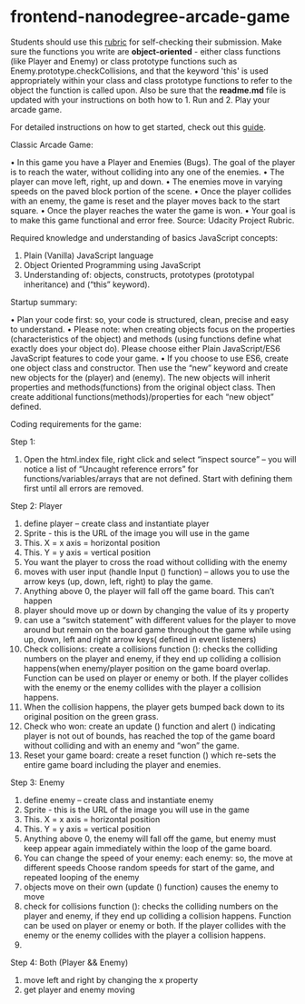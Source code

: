 frontend-nanodegree-arcade-game
===============================

Students should use this [rubric](https://review.udacity.com/#!/projects/2696458597/rubric) for self-checking their submission. Make sure the functions you write are **object-oriented** - either class functions (like Player and Enemy) or class prototype functions such as Enemy.prototype.checkCollisions, and that the keyword 'this' is used appropriately within your class and class prototype functions to refer to the object the function is called upon. Also be sure that the **readme.md** file is updated with your instructions on both how to 1. Run and 2. Play your arcade game.

For detailed instructions on how to get started, check out this [guide](https://docs.google.com/document/d/1v01aScPjSWCCWQLIpFqvg3-vXLH2e8_SZQKC8jNO0Dc/pub?embedded=true).


Classic Arcade Game: 

•	In this game you have a Player and Enemies (Bugs). The goal of the player is to reach the water, without colliding into any one of the enemies. 
•	The player can move left, right, up and down. 
•	The enemies move in varying speeds on the paved block portion of the scene. 
•	Once the player collides with an enemy, the game is reset and the player moves back to the start square.
•	Once the player reaches the water the game is won. 
•	Your goal is to make this game functional and error free.
Source: Udacity Project Rubric.

Required knowledge and understanding of basics JavaScript concepts:
1.	Plain (Vanilla) JavaScript language
2.	Object Oriented Programming using JavaScript
3.	Understanding of: objects, constructs, prototypes (prototypal inheritance) and (“this” keyword).

Startup summary:

•	Plan your code first: so, your code is structured, clean, precise and easy to understand.
•	Please note: when creating objects focus on the properties (characteristics of the object) and methods (using functions define what exactly does your object do). Please choose either Plain JavaScript/ES6 JavaScript features to code your game.
•	If you choose to use ES6, create one object class and constructor. Then use the “new” keyword and create new objects for the (player) and (enemy). The new objects will inherit properties and methods(functions) from the original object class. Then create additional functions(methods)/properties for each “new object” defined.



Coding requirements for the game:

Step 1: 

1. Open the html.index file, right click and select “inspect source” – you will notice a list of  “Uncaught reference errors” for functions/variables/arrays that are not defined. Start with defining them first until all errors are removed.

Step 2: Player 

1.	define player – create class and instantiate player
2.	Sprite - this is the URL of the image you will use in the game
3.	This. X = x axis = horizontal position
4.	This. Y = y axis = vertical position
5.	You want the player to cross the road without colliding with the enemy
6.	moves with user input (handle Input () function) – allows you to use the arrow keys (up, down, left, right) to play the game. 
7.	Anything above 0, the player will fall off the game board. This can’t happen
8.	player should move up or down by changing the value of its y property
9.	can use a “switch statement” with different values for the player to move around but remain on the board game throughout the game while using up, down, left and right arrow keys( defined in event listeners)
10.	Check collisions: create a collisions function ():  checks the colliding numbers on the player and enemy, if they end up colliding a collision happens(when enemy/player position on the game board overlap. Function can be used on player or enemy or both. If the player collides with the enemy or the enemy collides with the player a collision happens. 
11.	When the collision happens, the player gets bumped back down to its original position on the green grass.
12.	Check who won: create an update () function and alert () indicating player is not out of bounds, has reached the top of the game board without colliding and with an enemy and “won” the game.
13.	Reset your game board: create a reset function () which re-sets the entire game board including the player and enemies.


Step 3: Enemy 

1.	define enemy – create class and instantiate enemy
2.	Sprite - this is the URL of the image you will use in the game
3.	This. X = x axis = horizontal position
4.	This. Y = y axis = vertical position
5.	Anything above 0, the enemy will fall off the game, but enemy must keep appear again immediately within the loop of the game board.
6.	You can change the speed of your enemy: each enemy: so, the move at different speeds
Choose random speeds for start of the game, and repeated looping of the enemy
7.	objects move on their own (update () function) causes the enemy to move
8.	check for collisions function ():  checks the colliding numbers on the player and enemy, if they end up colliding a collision happens. Function can be used on player or enemy or both. If the player collides with the enemy or the enemy collides with the player a collision happens. 
9.	


Step 4: Both (Player && Enemy) 

1.	move left and right by changing the x property
2.	get player and enemy moving



